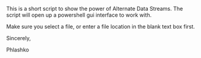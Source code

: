 This is a short script to show the power of Alternate Data Streams.  The script will open up a powershell gui interface to work with. 

Make sure you select a file, or enter a file location in the blank text box first. 


Sincerely,

Phlashko
